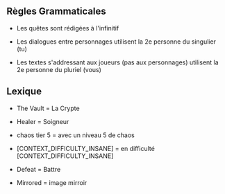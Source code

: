## Règles Grammaticales

- Les quêtes sont rédigées à l'infinitif

- Les dialogues entre personnages utilisent la 2e personne du singulier (tu)

- Les textes s'addressant aux joueurs (pas aux personnages) utilisent la 2e personne du pluriel (vous)



## Lexique

- The Vault = La Crypte

- Healer = Soigneur

- chaos tier 5 = avec un niveau 5 de chaos

- [CONTEXT_DIFFICULTY_INSANE] = en difficulté [CONTEXT_DIFFICULTY_INSANE]

- Defeat = Battre

- Mirrored = image mirroir


